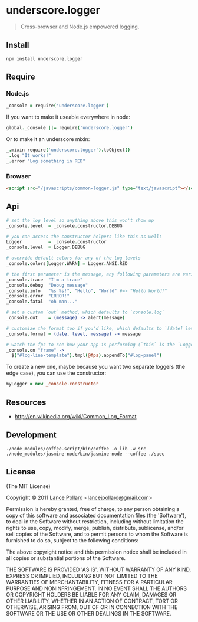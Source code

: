 # underscore.logger

> Cross-browser and Node.js empowered logging.

## Install

```
npm install underscore.logger
```

## Require

### Node.js

``` coffeescript
_console = require('underscore.logger')
```

If you want to make it useable everywhere in node:

``` coffeescript
global._console ||= require('underscore.logger')
```

Or to make it an underscore mixin:

``` coffeescript
_.mixin require('underscore.logger').toObject()
_.log "It works!"
_.error "Log something in RED"
```

### Browser

``` html
<script src="/javascripts/common-logger.js" type="text/javascript"></script>
```

## Api

``` coffeescript
# set the log level so anything above this won't show up
_console.level  = _console.constructor.DEBUG

# you can access the constructor helpers like this as well:
Logger          = _console.constructor
_console.level  = Logger.DEBUG

# override default colors for any of the log levels
_console.colors[Logger.WARN] = Logger.ANSI.RED

# the first parameter is the message, any following parameters are variables.
_console.trace  "I'm a trace"
_console.debug  "Debug message"
_console.info   "%s %s!", "Hello", "World" #=> "Hello World!"
_console.error  "ERROR!"
_console.fatal  "oh man..."

# set a custom `out` method, which defaults to `console.log`
_console.out    = (message) -> alert(message)

# customize the format too if you'd like, which defaults to `[date] level message`
_console.format = (date, level, message) -> message

# watch the fps to see how your app is performing (`this` is the `Logger.Timer` object)
_console.on "frame" ->
  $("#log-line-template").tmpl(@fps).appendTo("#log-panel")
```

To create a new one, maybe because you want two separate loggers (the edge case), you can use the constructor:

``` coffeescript
myLogger = new _console.constructor
```

## Resources

- http://en.wikipedia.org/wiki/Common_Log_Format

## Development

```
./node_modules/coffee-script/bin/coffee -o lib -w src
./node_modules/jasmine-node/bin/jasmine-node --coffee ./spec
```

## License

(The MIT License)

Copyright &copy; 2011 [Lance Pollard](http://twitter.com/viatropos) &lt;lancejpollard@gmail.com&gt;

Permission is hereby granted, free of charge, to any person obtaining a copy of this software and associated documentation files (the 'Software'), to deal in the Software without restriction, including without limitation the rights to use, copy, modify, merge, publish, distribute, sublicense, and/or sell copies of the Software, and to permit persons to whom the Software is furnished to do so, subject to the following conditions:

The above copyright notice and this permission notice shall be included in all copies or substantial portions of the Software.

THE SOFTWARE IS PROVIDED 'AS IS', WITHOUT WARRANTY OF ANY KIND, EXPRESS OR IMPLIED, INCLUDING BUT NOT LIMITED TO THE WARRANTIES OF MERCHANTABILITY, FITNESS FOR A PARTICULAR PURPOSE AND NONINFRINGEMENT. IN NO EVENT SHALL THE AUTHORS OR COPYRIGHT HOLDERS BE LIABLE FOR ANY CLAIM, DAMAGES OR OTHER LIABILITY, WHETHER IN AN ACTION OF CONTRACT, TORT OR OTHERWISE, ARISING FROM, OUT OF OR IN CONNECTION WITH THE SOFTWARE OR THE USE OR OTHER DEALINGS IN THE SOFTWARE.
